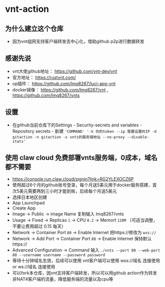 # vnt-action
## 为什么建立这个仓库
- 因为vnt组网支持客户端转发去中心化，借助github p2p进行数据转发
## 感谢先说
- vnt大佬github地址： https://github.com/vnt-dev/vnt
- 官方地址： https://rustvnt.com/
- op插件： https://github.com/lmq8267/luci-app-vnt
- docker镜像： https://github.com/lmq8267/vnt , https://github.com/lmq8267/vnts
## 设置
- 在github当前仓库下的Settings - Security-secrets and variables - Repository secrets - 新建
  `'COMMAND' '-k 你的token --ip 需要设置的IP -d gitaction -n gitaction -s vnts的服务端地址 --no-proxy --disable-stats'`
## 使用 claw cloud 免费部署vnts服务端，0成本，域名都不需要
- https://console.run.claw.cloud/signin?link=RG2YLEXOCZ6P
- 使用超过6个月的github账号登录，每个月送5美元用于docker服务搭建，首次5美元需要两到三小时才能到账，后续每个月送5美元
- 选择日本地区创建
- App Launchpad
- Create App
- Image -> Public -> image Name 复制输入 lmq8267/vnts
- Usage -> Fixed -> Replicas `1` -> CPU `0.2` -> Memort `128M` （可适当调整，不要让费用超过 0.15 每天）
- Network -> Container Port `80` -> Enable Internet 把https://修改为 `wss://`
- Network -> Add Port -> Container Port `88` -> Enable Internet 保持默认 https://
- Advanced Configuration -> Command 输入 `./vnts --port 80 --web-port 88 --username username --password password`
- 等待十分钟域名生效，后续可以使用 vnt客户端可以使用  wss://域名 连接使用 or ws://域名 连接使用
- 可以fork本仓库，因vnt支持客户端转发，所以可以用github action作为转发非NAT4客户端的流量，降低服务端的流量以及cpu等
